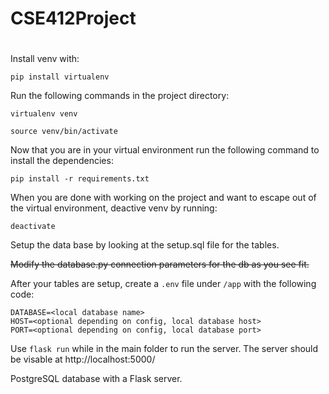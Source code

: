 # CSE412Project
#
Install venv with: 
```
pip install virtualenv
```

Run the following commands in the project directory:

```
virtualenv venv

source venv/bin/activate
```

Now that you are in your virtual environment run the following command to install the dependencies:
```
pip install -r requirements.txt
```

When you are done with working on the project and want to escape out of the virtual environment, deactive venv by running:
```
deactivate
```

Setup the data base by looking at the setup.sql file for the tables.

~~Modify the database.py connection parameters for the db as you see fit.~~

After your tables are setup, create a ```.env``` file under ```/app``` with the following code:
```
DATABASE=<local database name>
HOST=<optional depending on config, local database host>
PORT=<optional depending on config, local database port>
```

Use ```flask run``` while in the main folder to run the server. The server should be visable at http://localhost:5000/

PostgreSQL database with a Flask server.
